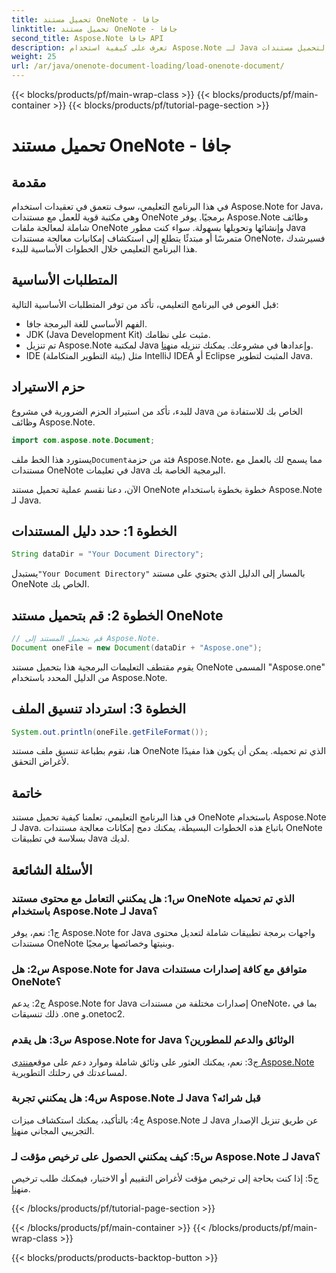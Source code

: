 ```yaml
---
title: تحميل مستند OneNote - جافا
linktitle: تحميل مستند OneNote - جافا
second_title: Aspose.Note جافا API
description: تعرف على كيفية استخدام Aspose.Note لـ Java لتحميل مستندات OneNote ومعالجتها بسهولة. برنامج تعليمي شامل لمطوري جافا.
weight: 25
url: /ar/java/onenote-document-loading/load-onenote-document/
---
```


{{< blocks/products/pf/main-wrap-class >}}
{{< blocks/products/pf/main-container >}}
{{< blocks/products/pf/tutorial-page-section >}}

# تحميل مستند OneNote - جافا

## مقدمة

في هذا البرنامج التعليمي، سوف نتعمق في تعقيدات استخدام Aspose.Note for Java، وهي مكتبة قوية للعمل مع مستندات OneNote برمجيًا. يوفر Aspose.Note وظائف شاملة لمعالجة ملفات OneNote وإنشائها وتحويلها بسهولة. سواء كنت مطور Java متمرسًا أو مبتدئًا يتطلع إلى استكشاف إمكانيات معالجة مستندات OneNote، فسيرشدك هذا البرنامج التعليمي خلال الخطوات الأساسية للبدء.

## المتطلبات الأساسية

قبل الغوص في البرنامج التعليمي، تأكد من توفر المتطلبات الأساسية التالية:

- الفهم الأساسي للغة البرمجة جافا.
- JDK (Java Development Kit) مثبت على نظامك.
-  تم تنزيل Aspose.Note لمكتبة Java وإعدادها في مشروعك. يمكنك تنزيله من[هنا](https://releases.aspose.com/note/java/).
- IDE (بيئة التطوير المتكاملة) مثل IntelliJ IDEA أو Eclipse المثبت لتطوير Java.

## حزم الاستيراد

للبدء، تأكد من استيراد الحزم الضرورية في مشروع Java الخاص بك للاستفادة من وظائف Aspose.Note.

```java
import com.aspose.note.Document;
```

 يستورد هذا الخط ملف`Document`فئة من حزمة Aspose.Note، مما يسمح لك بالعمل مع مستندات OneNote في تعليمات Java البرمجية الخاصة بك.

الآن، دعنا نقسم عملية تحميل مستند OneNote خطوة بخطوة باستخدام Aspose.Note لـ Java.

## الخطوة 1: حدد دليل المستندات

```java
String dataDir = "Your Document Directory";
```

 يستبدل`"Your Document Directory"` بالمسار إلى الدليل الذي يحتوي على مستند OneNote الخاص بك.

## الخطوة 2: قم بتحميل مستند OneNote

```java
// قم بتحميل المستند إلى Aspose.Note.
Document oneFile = new Document(dataDir + "Aspose.one");
```

يقوم مقتطف التعليمات البرمجية هذا بتحميل مستند OneNote المسمى "Aspose.one" من الدليل المحدد باستخدام Aspose.Note.

## الخطوة 3: استرداد تنسيق الملف

```java
System.out.println(oneFile.getFileFormat());
```

هنا، نقوم بطباعة تنسيق ملف مستند OneNote الذي تم تحميله. يمكن أن يكون هذا مفيدًا لأغراض التحقق.

## خاتمة

في هذا البرنامج التعليمي، تعلمنا كيفية تحميل مستند OneNote باستخدام Aspose.Note لـ Java. باتباع هذه الخطوات البسيطة، يمكنك دمج إمكانات معالجة مستندات OneNote بسلاسة في تطبيقات Java لديك.

## الأسئلة الشائعة

### س1: هل يمكنني التعامل مع محتوى مستند OneNote الذي تم تحميله باستخدام Aspose.Note لـ Java؟

ج1: نعم، يوفر Aspose.Note for Java واجهات برمجة تطبيقات شاملة لتعديل محتوى مستندات OneNote وبنيتها وخصائصها برمجيًا.

### س2: هل Aspose.Note for Java متوافق مع كافة إصدارات مستندات OneNote؟

ج2: يدعم Aspose.Note for Java إصدارات مختلفة من مستندات OneNote، بما في ذلك تنسيقات .one و.onetoc2.

### س3: هل يقدم Aspose.Note for Java الوثائق والدعم للمطورين؟

 ج3: نعم، يمكنك العثور على وثائق شاملة وموارد دعم على موقع[منتدى Aspose.Note](https://forum.aspose.com/c/note/28) لمساعدتك في رحلتك التطويرية.

### س4: هل يمكنني تجربة Aspose.Note لـ Java قبل شرائه؟

 ج4: بالتأكيد، يمكنك استكشاف ميزات Aspose.Note لـ Java عن طريق تنزيل الإصدار التجريبي المجاني من[هنا](https://releases.aspose.com/).

### س5: كيف يمكنني الحصول على ترخيص مؤقت لـ Aspose.Note لـ Java؟

 ج5: إذا كنت بحاجة إلى ترخيص مؤقت لأغراض التقييم أو الاختبار، فيمكنك طلب ترخيص من[هنا](https://purchase.aspose.com/temporary-license/).

{{< /blocks/products/pf/tutorial-page-section >}}

{{< /blocks/products/pf/main-container >}}
{{< /blocks/products/pf/main-wrap-class >}}

{{< blocks/products/products-backtop-button >}}
